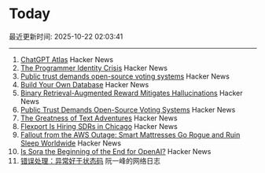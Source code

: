 # Today

最近更新时间: 2025-10-22 02:03:41

--- 
1. [ChatGPT Atlas](https://chatgpt.com/atlas) Hacker News
2. [The Programmer Identity Crisis](https://hojberg.xyz/the-programmer-identity-crisis/) Hacker News
3. [Public trust demands open-source voting systems](https://www.voting.works/news/public-trust-demands-open-source-voting-systems) Hacker News
4. [Build Your Own Database](https://www.nan.fyi/database) Hacker News
5. [Binary Retrieval-Augmented Reward Mitigates Hallucinations](https://arxiv.org/abs/2510.17733) Hacker News
6. [Public Trust Demands Open-Source Voting Systems](https://www.voting.works/news/public-trust-demands-open-source-voting-systems) Hacker News
7. [The Greatness of Text Adventures](https://entropicthoughts.com/the-greatness-of-text-adventures) Hacker News
8. [Flexport Is Hiring SDRs in Chicago](https://job-boards.greenhouse.io/flexport/jobs/5690976?gh_jid=5690976) Hacker News
9. [Fallout from the AWS Outage: Smart Mattresses Go Rogue and Ruin Sleep Worldwide](https://quasa.io/media/the-strangest-fallout-from-the-aws-outage-smart-mattresses-go-rogue-and-ruin-sleep-worldwide) Hacker News
10. [Is Sora the Beginning of the End for OpenAI?](https://calnewport.com/is-sora-the-beginning-of-the-end-for-openai/) Hacker News
11. [错误处理：异常好于状态码](http://www.ruanyifeng.com/blog/2025/10/exception.html) 阮一峰的网络日志
